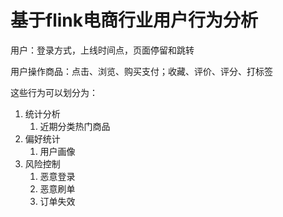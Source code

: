 # 基于flink电商行业用户行为分析

用户：登录方式，上线时间点，页面停留和跳转

用户操作商品：点击、浏览、购买支付；收藏、评价、评分、打标签

这些行为可以划分为：

1. 统计分析 
   1. 近期分类热门商品
2. 偏好统计
   1. 用户画像
3. 风险控制
   1. 恶意登录
   2. 恶意刷单
   3. 订单失效